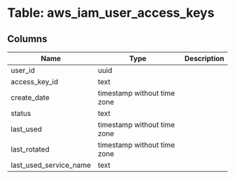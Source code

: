 
# Table: aws_iam_user_access_keys

## Columns
| Name        | Type           | Description  |
| ------------- | ------------- | -----  |
|user_id|uuid||
|access_key_id|text||
|create_date|timestamp without time zone||
|status|text||
|last_used|timestamp without time zone||
|last_rotated|timestamp without time zone||
|last_used_service_name|text||
